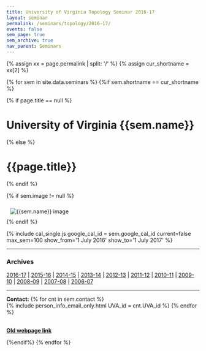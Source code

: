 ```yaml
---
title: University of Virginia Topology Seminar 2016-17
layout: seminar
permalink: /seminars/topology/2016-17/
events: false
sem_page: true
sem_archive: true
nav_parent: Seminars
---
```


{% assign xx = page.permalink | split: '/' %}
{% assign cur_shortname = xx[2] %}

{% for sem in site.data.seminars %}
{%if sem.shortname == cur_shortname %}

{% if page.title == null %}
  <h1 class="mt-2 mb-4">University of Virginia {{sem.name}}</h1>
{% else %}
  <h1 class="mt-2 mb-4">{{page.title}}</h1>
{% endif %}

{% if sem.image != null %}
  <div class="row">
    <div class="col-md-3">
      <img src="{{ sem.image | replace: '__SITE_URL__', site.url }}" style="max-width:100%;max-height:400px;height:auto;width:auto;padding:10px" alt="{{sem.name}} image" title="{{sem.name}} image"/>
    </div>
  </div>
{% endif %}

{% include cal_single.js google_cal_id = sem.google_cal_id current=false max_sem=100
show_from='1 July 2016'
show_to='1 July 2017' %}

<hr />
<h3 class="mb-3">Archives</h3>

<p><a href="/seminars/topology/2016-17/">2016-17</a> |
<a href="/seminars/topology/2015-16/">2015-16</a> |
<a href="/seminars/topology/2014-15/">2014-15</a> |
<a href="/seminars/topology/2013-14/">2013-14</a> |
<a href="/seminars/topology/2012-13/">2012-13</a> |
<a href="/seminars/topology/2011-12/">2011-12</a> |
<a href="/seminars/topology/2010-11/">2010-11</a> |
<a href="/seminars/topology/2009-10/">2009-10</a> |
<a href="/seminars/topology/2008-09/">2008-09</a> |
<a href="/seminars/topology/2007-08/">2007-08</a> |
<a href="/seminars/topology/2006-07/">2006-07</a></p>


---

**Contact:** {% for cnt in sem.contact %}<br />{% include person_info_email_only.html UVA_id = cnt.UVA_id %} {% endfor %}

<br>**[Old webpage link]({{sem.webpage}})**

{%endif%}
{% endfor %}
